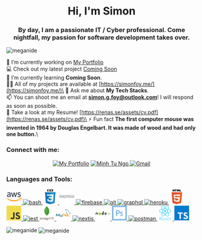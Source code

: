 <h1 align="center">Hi, I'm Simon</h1>
<h3 align="center">By day, I am a passionate IT / Cyber professional. Come nightfall, my passion for software development takes over.</h3>

<p align="left"> <img src="https://komarev.com/ghpvc/?username=meganide&label=Profile%20views&color=0e75b6&style=flat" alt="meganide" /> </p>

🔭 I’m currently working on [My Portfolio](simonfoy.me)\
💻 Check out my latest project [Coming Soon](https://github.com/simonfoy)\
🌱 I’m currently learning **Coming Soon**.\
👨‍💻 All of my projects are available at [https://simonfoy.me/](https://simonfoy.me/)\
💬 Ask me about **My Tech Stacks**.\
📫 You can shoot me an email at **simon.g.foy@outlook.com**! I will respond as soon as possible.\
📄 Take a look at my Resume! [https://renas.se/assets/cv.pdf](https://renas.se/assets/cv.pdf)\
⚡ Fun fact **The first computer mouse was invented in 1964 by Douglas Engelbart. It was made of wood and had only one button.**\

<h3 align="left">Connect with me:</h3>
<div align="center">
  <a href="https://minhtungo.com" target='_blank'><img align="center"
      src="https://img.shields.io/badge/Portfolio-404040?style=for-the-badge&logo=react&logoColor=white"
      alt="My Portfolio" /></a>
  <a href="https://www.linkedin.com/in/minhtungo" target="_blank"><img align="center"
      src="https://img.shields.io/badge/LinkedIn-0077B5?style=for-the-badge&logo=linkedin&logoColor=white"
      alt="Minh Tu Ngo" />
  </a>
    <a href="mailto:minhtu.ngo1999@gmail.com" target="_blank"><img align="center"
      src="https://img.shields.io/badge/Gmail-ff0000?style=for-the-badge&logo=gmail&logoColor=white"
      alt="Gmail" />
  </a>
</div>

<h3 align="left">Languages and Tools:</h3>
<p align="left"> <a href="https://aws.amazon.com" target="_blank" rel="noreferrer"> <img src="https://raw.githubusercontent.com/devicons/devicon/master/icons/amazonwebservices/amazonwebservices-original-wordmark.svg" alt="aws" width="40" height="40"/> </a> <a href="https://www.gnu.org/software/bash/" target="_blank" rel="noreferrer"> <img src="https://www.vectorlogo.zone/logos/gnu_bash/gnu_bash-icon.svg" alt="bash" width="40" height="40"/> </a> <a href="https://www.w3schools.com/css/" target="_blank" rel="noreferrer"> <img src="https://raw.githubusercontent.com/devicons/devicon/master/icons/css3/css3-original-wordmark.svg" alt="css3" width="40" height="40"/> </a> <a href="https://expressjs.com" target="_blank" rel="noreferrer"> <img src="https://raw.githubusercontent.com/devicons/devicon/master/icons/express/express-original-wordmark.svg" alt="express" width="40" height="40"/> </a> <a href="https://firebase.google.com/" target="_blank" rel="noreferrer"> <img src="https://www.vectorlogo.zone/logos/firebase/firebase-icon.svg" alt="firebase" width="40" height="40"/> </a> <a href="https://git-scm.com/" target="_blank" rel="noreferrer"> <img src="https://www.vectorlogo.zone/logos/git-scm/git-scm-icon.svg" alt="git" width="40" height="40"/> </a> <a href="https://graphql.org" target="_blank" rel="noreferrer"> <img src="https://www.vectorlogo.zone/logos/graphql/graphql-icon.svg" alt="graphql" width="40" height="40"/> </a> <a href="https://heroku.com" target="_blank" rel="noreferrer"> <img src="https://www.vectorlogo.zone/logos/heroku/heroku-icon.svg" alt="heroku" width="40" height="40"/> </a> <a href="https://www.w3.org/html/" target="_blank" rel="noreferrer"> <img src="https://raw.githubusercontent.com/devicons/devicon/master/icons/html5/html5-original-wordmark.svg" alt="html5" width="40" height="40"/> </a> <a href="https://developer.mozilla.org/en-US/docs/Web/JavaScript" target="_blank" rel="noreferrer"> <img src="https://raw.githubusercontent.com/devicons/devicon/master/icons/javascript/javascript-original.svg" alt="javascript" width="40" height="40"/> </a> <a href="https://jestjs.io" target="_blank" rel="noreferrer"> <img src="https://www.vectorlogo.zone/logos/jestjsio/jestjsio-icon.svg" alt="jest" width="40" height="40"/> </a> <a href="https://www.mongodb.com/" target="_blank" rel="noreferrer"> <img src="https://raw.githubusercontent.com/devicons/devicon/master/icons/mongodb/mongodb-original-wordmark.svg" alt="mongodb" width="40" height="40"/> </a> <a href="https://www.mysql.com/" target="_blank" rel="noreferrer"> <img src="https://raw.githubusercontent.com/devicons/devicon/master/icons/mysql/mysql-original-wordmark.svg" alt="mysql" width="40" height="40"/> </a> <a href="https://nextjs.org/" target="_blank" rel="noreferrer"> <img src="https://cdn.worldvectorlogo.com/logos/nextjs-2.svg" alt="nextjs" width="40" height="40"/> </a> <a href="https://nodejs.org" target="_blank" rel="noreferrer"> <img src="https://raw.githubusercontent.com/devicons/devicon/master/icons/nodejs/nodejs-original-wordmark.svg" alt="nodejs" width="40" height="40"/> </a> <a href="https://www.photoshop.com/en" target="_blank" rel="noreferrer"> <img src="https://raw.githubusercontent.com/devicons/devicon/master/icons/photoshop/photoshop-line.svg" alt="photoshop" width="40" height="40"/> </a> <a href="https://postman.com" target="_blank" rel="noreferrer"> <img src="https://www.vectorlogo.zone/logos/getpostman/getpostman-icon.svg" alt="postman" width="40" height="40"/> </a> <a href="https://reactjs.org/" target="_blank" rel="noreferrer"> <img src="https://raw.githubusercontent.com/devicons/devicon/master/icons/react/react-original-wordmark.svg" alt="react" width="40" height="40"/> </a> <a href="https://www.typescriptlang.org/" target="_blank" rel="noreferrer"> <img src="https://raw.githubusercontent.com/devicons/devicon/master/icons/typescript/typescript-original.svg" alt="typescript" width="40" height="40"/> </a> </p>

<p><img align="left" src="https://github-readme-stats.vercel.app/api/top-langs?username=meganide&show_icons=true&locale=en&layout=compact" alt="meganide" /></p>

<p>&nbsp;<img align="center" src="https://github-readme-stats.vercel.app/api?username=meganide&show_icons=true&locale=en" alt="meganide" /></p>

